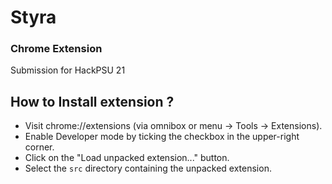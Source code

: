 # Styra 
### Chrome Extension
Submission for HackPSU 21

## How to Install extension ? 
- Visit chrome://extensions (via omnibox or menu -> Tools -> Extensions).
- Enable Developer mode by ticking the checkbox in the upper-right corner.
- Click on the "Load unpacked extension..." button.
- Select the `src` directory containing the unpacked extension.